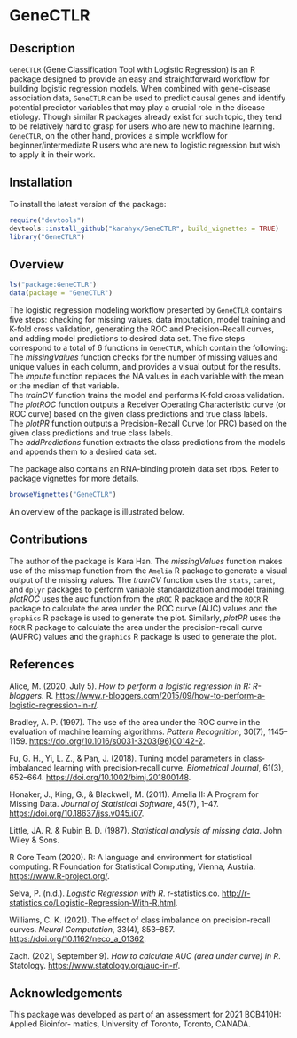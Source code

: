 
<!-- README.md is generated from README.Rmd. Please edit that file -->

# GeneCTLR

<!-- badges: start -->
<!-- badges: end -->

## Description

`GeneCTLR` (Gene Classification Tool with Logistic Regression) is an R
package designed to provide an easy and straightforward workflow for
building logistic regression models. When combined with gene-disease
association data, `GeneCTLR` can be used to predict causal genes and
identify potential predictor variables that may play a crucial role in
the disease etiology. Though similar R packages already exist for such
topic, they tend to be relatively hard to grasp for users who are new to
machine learning. `GeneCTLR`, on the other hand, provides a simple
workflow for beginner/intermediate R users who are new to logistic
regression but wish to apply it in their work.

## Installation

To install the latest version of the package:

``` r
require("devtools")
devtools::install_github("karahyx/GeneCTLR", build_vignettes = TRUE)
library("GeneCTLR")
```

## Overview

``` r
ls("package:GeneCTLR")
data(package = "GeneCTLR")
```

The logistic regression modeling workflow presented by `GeneCTLR`
contains five steps: checking for missing values, data imputation, model
training and K-fold cross validation, generating the ROC and
Precision-Recall curves, and adding model predictions to desired data
set. The five steps correspond to a total of 6 functions in `GeneCTLR`,
which contain the following:  
The *missingValues* function checks for the number of missing values and
unique values in each column, and provides a visual output for the
results.  
The *impute* function replaces the NA values in each variable with the
mean or the median of that variable.  
The *trainCV* function trains the model and performs K-fold cross
validation.  
The *plotROC* function outputs a Receiver Operating Characteristic curve
(or ROC curve) based on the given class predictions and true class
labels.  
The *plotPR* function outputs a Precision-Recall Curve (or PRC) based on
the given class predictions and true class labels.  
The *addPredictions* function extracts the class predictions from the
models and appends them to a desired data set.  

The package also contains an RNA-binding protein data set rbps. Refer to
package vignettes for more details.

``` r
browseVignettes("GeneCTLR")
```

An overview of the package is illustrated below.

## Contributions

The author of the package is Kara Han. The *missingValues* function
makes use of the missmap function from the `Amelia` R package to
generate a visual output of the missing values. The *trainCV* function
uses the `stats`, `caret`, and `dplyr` packages to perform variable
standardization and model training. *plotROC* uses the auc function from
the `pROC` R package and the `ROCR` R package to calculate the area
under the ROC curve (AUC) values and the `graphics` R package is used to
generate the plot. Similarly, *plotPR* uses the `ROCR` R package to
calculate the area under the precision-recall curve (AUPRC) values and
the `graphics` R package is used to generate the plot.

## References

Alice, M. (2020, July 5). *How to perform a logistic regression in R:
R-bloggers*. R.
<https://www.r-bloggers.com/2015/09/how-to-perform-a-logistic-regression-in-r/>.

Bradley, A. P. (1997). The use of the area under the ROC curve in the
evaluation of machine learning algorithms. *Pattern Recognition*, 30(7),
1145–1159. <https://doi.org/10.1016/s0031-3203(96)00142-2>.

Fu, G. H., Yi, L. Z., & Pan, J. (2018). Tuning model parameters in
class‐imbalanced learning with precision‐recall curve. *Biometrical
Journal*, 61(3), 652–664. <https://doi.org/10.1002/bimj.201800148>.

Honaker, J., King, G., & Blackwell, M. (2011). Amelia II: A Program for
Missing Data. *Journal of Statistical Software*, 45(7), 1–47.
<https://doi.org/10.18637/jss.v045.i07>.

Little, JA. R. & Rubin B. D. (1987). *Statistical analysis of missing
data*. John Wiley & Sons.

R Core Team (2020). R: A language and environment for statistical
computing. R Foundation for Statistical Computing, Vienna, Austria.
<https://www.R-project.org/>.

Selva, P. (n.d.). *Logistic Regression with R*. r-statistics.co.
<http://r-statistics.co/Logistic-Regression-With-R.html>.

Williams, C. K. (2021). The effect of class imbalance on
precision-recall curves. *Neural Computation*, 33(4), 853–857.
<https://doi.org/10.1162/neco_a_01362>.

Zach. (2021, September 9). *How to calculate AUC (area under curve) in
R*. Statology. <https://www.statology.org/auc-in-r/>.

## Acknowledgements

This package was developed as part of an assessment for 2021 BCB410H:
Applied Bioinfor- matics, University of Toronto, Toronto, CANADA.
